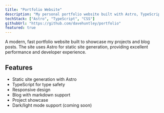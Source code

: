 ```yaml
---
title: "Portfolio Website"
description: "My personal portfolio website built with Astro, TypeScript, and modern web technologies."
techStack: ["Astro", "TypeScript", "CSS"]
githubUrl: "https://github.com/davehuntley/portfolio"
featured: true
---
```


A modern, fast portfolio website built to showcase my projects and blog posts. The site uses Astro for static site generation, providing excellent performance and developer experience.

## Features

- Static site generation with Astro
- TypeScript for type safety
- Responsive design
- Blog with markdown support
- Project showcase
- Dark/light mode support (coming soon)
